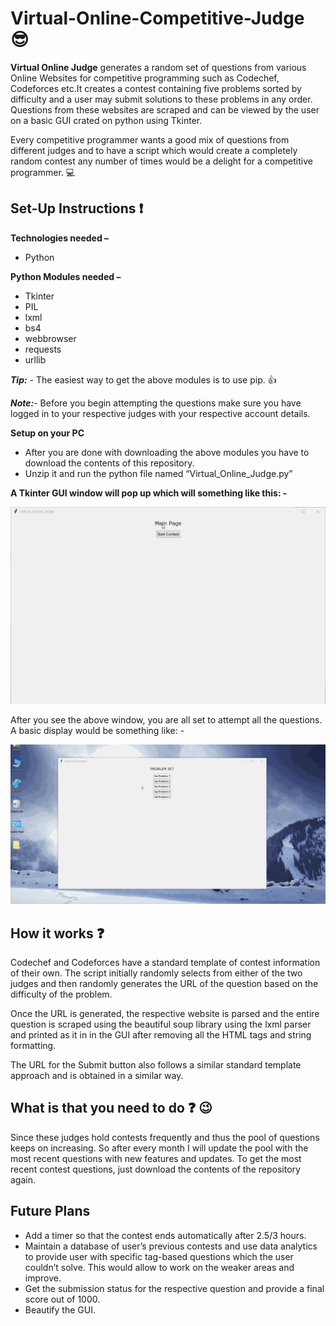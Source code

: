 # Virtual-Online-Competitive-Judge :sunglasses:


**Virtual Online Judge** generates a random set of questions from various Online Websites for competitive programming  such as Codechef, Codeforces etc.It creates a contest containing five problems sorted by difficulty and a user may submit solutions to these problems in any order. Questions from these websites are scraped and can be viewed by the user on a basic GUI crated on python using Tkinter.


Every competitive programmer wants a good mix of questions from different judges and to have a script which would create a completely random contest any number of times would be a delight for a competitive programmer. :computer:


## Set-Up Instructions :exclamation:


**Technologies needed –**
+ Python

**Python Modules needed –**
+ Tkinter
+ PIL
+ lxml
+ bs4
+ webbrowser
+ requests
+ urllib

**_Tip:_** - The easiest way to get the above modules is to use pip. :thumbsup:

**_Note:_**- Before you begin attempting the questions make sure you have logged in to your respective judges with your respective account details.

**Setup on your PC**
+ After you are done with downloading the above modules you have to download the contents of this repository.
+ Unzip it and run the python file named “Virtual_Online_Judge.py”

**A Tkinter GUI window will pop up which will something like this: -**

![alt text](https://github.com/SatyamJindal/Virtual-Online-Competitive-Judge/blob/master/GUI_Window.gif "Logo Title Text 1")



After you see the above window, you are all set to attempt all the questions. A basic display would be something like: - 

![alt text](https://github.com/SatyamJindal/Virtual-Online-Competitive-Judge/blob/master/Problem_demo.gif "Logo Title Text 1")


## How it works :question:

Codechef and Codeforces have a standard template of contest information of their own. The script initially randomly selects from either of the two judges and then randomly generates the URL of the question based on the difficulty of the problem. 

Once the URL is generated, the respective website is parsed and the entire question is scraped using the beautiful soup library using the lxml parser and printed as it in in the GUI after removing all the HTML tags and string formatting.

The URL for the Submit button also follows a similar standard template approach and is obtained in a similar way.


## What is that you need to do :question: :wink:

Since these judges hold contests frequently and thus the pool of questions keeps on increasing. So after every month I will update the pool with the most recent questions with new features and updates. To get the most recent contest questions, just download the contents of the repository again. 

## Future Plans ##
+ Add a timer so that the contest ends automatically after 2.5/3 hours.
+ Maintain a database of user’s previous contests and use data analytics to provide user with specific tag-based questions which the user couldn’t solve. This would allow to work on the weaker areas and improve.
+ Get the submission status for the respective question and provide a final score out of 1000.
+ Beautify the GUI.
















